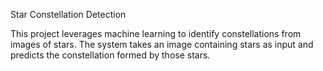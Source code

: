 Star Constellation Detection

This project leverages machine learning to identify constellations from images of stars. The system takes an image containing stars as input and predicts the constellation formed by those stars.
